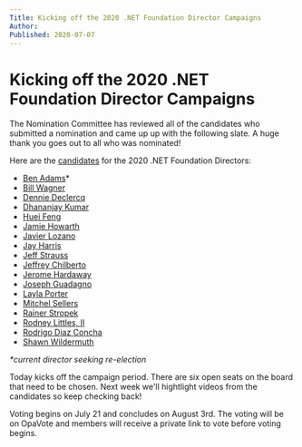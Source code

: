 ```yaml
---
Title: Kicking off the 2020 .NET Foundation Director Campaigns
Author: 
Published: 2020-07-07
---
```


# Kicking off the 2020 .NET Foundation Director Campaigns

The Nomination Committee has reviewed all of the candidates who submitted a nomination and came up up with the following slate. A huge thank you goes out to all who was nominated!

Here are the [candidates](/about/election/candidates) for the 2020 .NET Foundation Directors:

- [Ben Adams](/about/election/campaign-2020/ben-adams)*
- [Bill Wagner](/about/election/campaign-2020/bill-wagner)
- [Dennie Declercq](/about/election/campaign-2020/dennie-declercq)
- [Dhananjay Kumar](/about/election/campaign-2020/dhananjay-kumar)
- [Huei Feng](/about/election/campaign-2020/huei-feng)
- [Jamie Howarth](/about/election/campaign-2020/jamie-howarth)
- [Javier Lozano](/about/election/campaign-2020/javier-lozano)
- [Jay Harris](/about/election/campaign-2020/jay-harris)
- [Jeff Strauss](/about/election/campaign-2020/jeff-strauss)
- [Jeffrey Chilberto](/about/election/campaign-2020/jeffrey-chilberto)
- [Jerome Hardaway](/about/election/campaign-2020/jerome-hardaway)
- [Joseph Guadagno](/about/election/campaign-2020/joseph-guadagno)
- [Layla Porter](/about/election/campaign-2020/layla-porter)
- [Mitchel Sellers](/about/election/campaign-2020/mitchel-sellers)
- [Rainer Stropek](/about/election/campaign-2020/rainer-stropek)
- [Rodney Littles, II](/about/election/campaign-2020/rodney-littles-ii)
- [Rodrigo Diaz Concha](/about/election/campaign-2020/rodrigo-diaz-concha)
- [Shawn Wildermuth](/about/election/campaign-2020/shawn-wildermuth)

_*current director seeking re-election_ 

Today kicks off the campaign period. There are six open seats on the board that need to be chosen. Next week we'll hightlight videos from the candidates so keep checking back!

Voting begins on July 21 and concludes on August 3rd. The voting will be on OpaVote and members will receive a private link to vote before voting begins.


